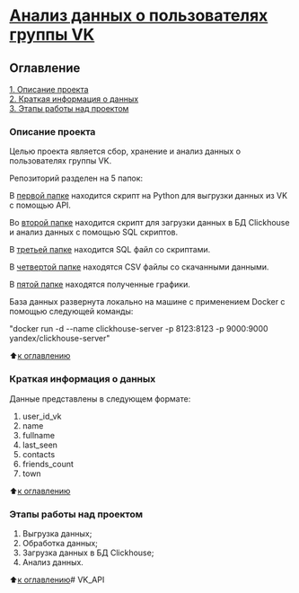 # [Анализ данных о пользователях группы VK](https://github.com/Ursekov/MIPT_SF_DATA_SCIENCE/tree/main/Project%200)

## Оглавление  
[1. Описание проекта](https://github.com/Ursekov/HH-Data-Processing?tab=readme-ov-file#%D0%BE%D0%BF%D0%B8%D1%81%D0%B0%D0%BD%D0%B8%D0%B5-%D0%BF%D1%80%D0%BE%D0%B5%D0%BA%D1%82%D0%B0)  
[2. Краткая информация о данных](https://github.com/Ursekov/HH-Data-Processing?tab=readme-ov-file#%D0%BA%D1%80%D0%B0%D1%82%D0%BA%D0%B0%D1%8F-%D0%B8%D0%BD%D1%84%D0%BE%D1%80%D0%BC%D0%B0%D1%86%D0%B8%D1%8F-%D0%BE-%D0%B4%D0%B0%D0%BD%D0%BD%D1%8B%D1%85)  
[3. Этапы работы над проектом](https://github.com/Ursekov/HH-Data-Processing?tab=readme-ov-file#%D1%8D%D1%82%D0%B0%D0%BF%D1%8B-%D1%80%D0%B0%D0%B1%D0%BE%D1%82%D1%8B-%D0%BD%D0%B0%D0%B4-%D0%BF%D1%80%D0%BE%D0%B5%D0%BA%D1%82%D0%BE%D0%BC)  


### Описание проекта    
Целью проекта является сбор, хранение и анализ данных о пользователях группы VK.

Репозиторий разделен на 5 папок:

В [первой папке]() находится скрипт на Python для выгрузки данных из VK с помощью API.

Во [второй папке]() находится скрипт для загрузки данных в БД Clickhouse и анализ данных с помощью SQL скриптов.

В [третьей папке]() находится SQL файл со скриптами.

В [четвертой папке]() находятся CSV файлы со скачанными данными.

В [пятой папке]() находятся полученные графики.

База данных развернута локально на машине с применением Docker с помощью следующей команды:

"docker run -d --name clickhouse-server -p 8123:8123 -p 9000:9000 yandex/clickhouse-server"

:arrow_up:[к оглавлению](https://github.com/Ursekov/HH-Data-Processing?tab=readme-ov-file#%D0%BE%D0%B3%D0%BB%D0%B0%D0%B2%D0%BB%D0%B5%D0%BD%D0%B8%D0%B5)


### Краткая информация о данных
Данные представлены в следующем формате:
1. user_id_vk
2. name
3. fullname
4. last_seen
5. contacts
6. friends_count
7. town

  
:arrow_up:[к оглавлению](https://github.com/Ursekov/HH-Data-Processing?tab=readme-ov-file#%D0%BE%D0%B3%D0%BB%D0%B0%D0%B2%D0%BB%D0%B5%D0%BD%D0%B8%D0%B5)


### Этапы работы над проектом  
1. Выгрузка данных;
2. Обработка данных;
3. Загрузка данных в БД Clickhouse;
4. Анализ данных.

:arrow_up:[к оглавлению](https://github.com/Ursekov/HH-Data-Processing?tab=readme-ov-file#%D0%BE%D0%B3%D0%BB%D0%B0%D0%B2%D0%BB%D0%B5%D0%BD%D0%B8%D0%B5)#   V K _ A P I  
 